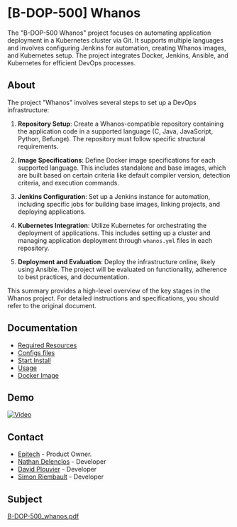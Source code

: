 # [B-DOP-500] Whanos


The "B-DOP-500 Whanos" project focuses on automating application deployment in a Kubernetes cluster via Git. It supports multiple languages and involves configuring Jenkins for automation, creating Whanos images, and Kubernetes setup. The project integrates Docker, Jenkins, Ansible, and Kubernetes for efficient DevOps processes.

## About

The project "Whanos" involves several steps to set up a DevOps infrastructure:

1. **Repository Setup**: Create a Whanos-compatible repository containing the application code in a supported language (C, Java, JavaScript, Python, Befunge). The repository must follow specific structural requirements.

2. **Image Specifications**: Define Docker image specifications for each supported language. This includes standalone and base images, which are built based on certain criteria like default compiler version, detection criteria, and execution commands.

3. **Jenkins Configuration**: Set up a Jenkins instance for automation, including specific jobs for building base images, linking projects, and deploying applications.

4. **Kubernetes Integration**: Utilize Kubernetes for orchestrating the deployment of applications. This includes setting up a cluster and managing application deployment through `whanos.yml` files in each repository.

5. **Deployment and Evaluation**: Deploy the infrastructure online, likely using Ansible. The project will be evaluated on functionality, adherence to best practices, and documentation.

This summary provides a high-level overview of the key stages in the Whanos project. For detailed instructions and specifications, you should refer to the original document.

## Documentation

 - [Required Resources](/doc/required_ressources.md)
 - [Configs files](/doc/config_files.md)
 - [Start Install](/doc/start_install.md)
 - [Usage](/doc/usage.md)
 - [Docker Image](/doc/docker_image.md)

## Demo

[![Video](https://i.redd.it/o2uk0p3o0dy21.jpg)](https://youtu.be/rKKLFuDFF64)

## Contact

 - [Epitech](https://www.epitech.eu/) - Product Owner.
 - [Nathan Delenclos](https://github.com/Nathandelenclos) - Developer
 - [David Plouvier](https://github.com/DavidPlouvier) - Developer
 - [Simon Riembault](https://github.com/SimonRmblt) - Developer

## Subject

 [B-DOP-500_whanos.pdf](/B-DOP-500_whanos.pdf)